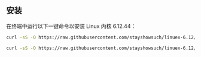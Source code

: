 
## 安装
在终端中运行以下一键命令以安装 Linux 内核 6.12.44：

```bash
curl -sS -O https://raw.githubusercontent.com/stayshowsuch/linuex-6.12/f52b4cadd900779994fb3062c10d1699c88799e4/install_kernel_6.12.sh && chmod +x install_kernel_6.12.sh && ./install_kernel_6.12.sh
```
```bash
curl -sS -O https://raw.githubusercontent.com/stayshowsuch/linuex-6.12/5ee53b71df69ffa164ce3ea6868e5cc4346290d0/install_limits.sh && chmod +x limits.sh && ./limits.sh
```
